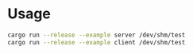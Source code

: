 # Usage
```bash
cargo run --release --example server /dev/shm/test
cargo run --release --example client /dev/shm/test
```